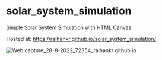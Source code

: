 # solar_system_simulation
Simple Solar System Simulation with HTML Canvas

Hosted at: https://raihankr.github.io/solar_system_simulation/

![Web capture_28-8-2022_72354_raihankr github io](https://user-images.githubusercontent.com/91600243/187052479-97c5555f-7984-42e9-9b85-32f4e94fa635.jpeg)
